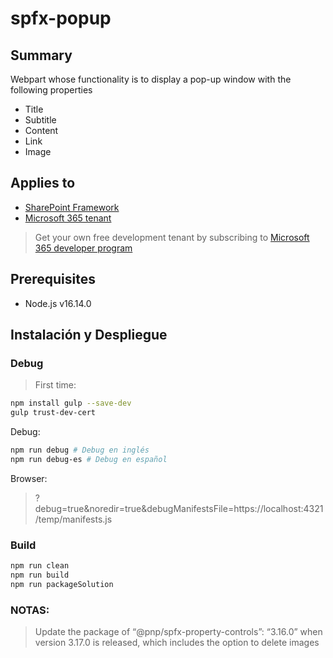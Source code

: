 # spfx-popup

## Summary

Webpart whose functionality is to display a pop-up window with the following properties
- Title
- Subtitle
- Content
- Link
- Image

## Applies to

- [SharePoint Framework](https://aka.ms/spfx)
- [Microsoft 365 tenant](https://docs.microsoft.com/en-us/sharepoint/dev/spfx/set-up-your-developer-tenant)

> Get your own free development tenant by subscribing to [Microsoft 365 developer program](http://aka.ms/o365devprogram)

## Prerequisites
- Node.js v16.14.0

## Instalación y Despliegue

### Debug
> First time:

```bash
npm install gulp --save-dev
gulp trust-dev-cert
```

Debug:

```bash
npm run debug # Debug en inglés
npm run debug-es # Debug en español
```
Browser:

> ?debug=true&noredir=true&debugManifestsFile=https://localhost:4321/temp/manifests.js

### Build

```bash
npm run clean
npm run build
npm run packageSolution
```

### NOTAS:
> Update the package of “@pnp/spfx-property-controls”: “3.16.0” when version 3.17.0 is released, which includes the option to delete images